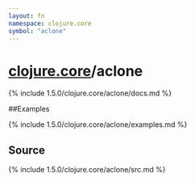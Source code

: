 ```yaml
---
layout: fn
namespace: clojure.core
symbol: "aclone"
---
```


# [clojure.core](../)/aclone

{% include 1.5.0/clojure.core/aclone/docs.md %}

##Examples

{% include 1.5.0/clojure.core/aclone/examples.md %}
## Source
{% include 1.5.0/clojure.core/aclone/src.md %}

